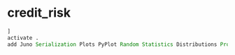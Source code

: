 # credit_risk



```julia
]
activate .
add Juno Serialization Plots PyPlot Random Statistics Distributions Profile BenchmarkTools Coverage Convex JuMP
```
